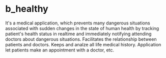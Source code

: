 # b_healthy
It's a medical application, which prevents many dangerous situations associated with sudden changes in the state of human health by tracking patient's health status in realtime and immediately notifying attending doctors about dangerous situations. Facilitates the relationship between patients and doctors. Keeps and analze all life medical history. Application let patients make an appointment with a doctor, etc.
